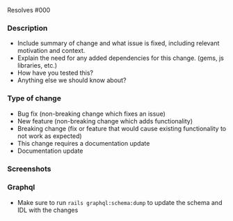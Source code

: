 Resolves #000 <!--fill issue number-->

<!-- Go through this checklist before opening your PR

### Self Checklist:

- I have performed a self-review of my own code
- I have commented my code, particularly in hard-to-understand areas
- I have made corresponding changes to the documentation
- I have added tests that prove my fix is effective or that my feature works
- New and existing unit tests pass locally with my changes ("bin/rspec")
- I have run [`standardrb`](https://github.com/testdouble/standard) and verified there are no lint offenses in my code (use `standardrb --fix` to autocorrect offenses)
- I have included "WIP" in the PR Title if this is in progress
- If I have made modifications to Graphql, I have run `rails graphql:schema:dump` to update the schema and IDL with my changes.

-->

### Description

- Include summary of change and what issue is fixed, including relevant motivation and context.
- Explain the need for any added dependencies for this change. (gems, js libraries, etc.)
- How have you tested this?
- Anything else we should know about?

### Type of change

<!-- Which of these options are relevant? Remove those that do not apply. -->

* Bug fix (non-breaking change which fixes an issue)
* New feature (non-breaking change which adds functionality)
* Breaking change (fix or feature that would cause existing functionality to not work as expected)
* This change requires a documentation update
* Documentation update

### Screenshots

<!-- Drop screenshots of any visual changes here. This will greatly speed up the review process. -->

### Graphql

- Make sure to run `rails graphql:schema:dump` to update the schema and IDL with the changes
